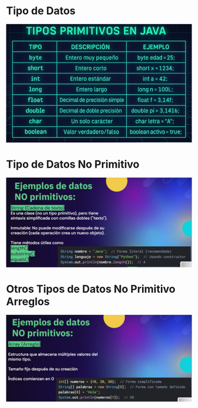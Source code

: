 # Tipo de Datos

![Tipo de datos](images/tiposDatos.png)

# Tipo de Datos No Primitivo

![Tipo de datos No Primitivo](images/tiposDatosNoPrimitivo.png)

# Otros Tipos de Datos No Primitivo Arreglos 

![Arreglos](images/tiposDatosNoPrimitivosArreglo.png)